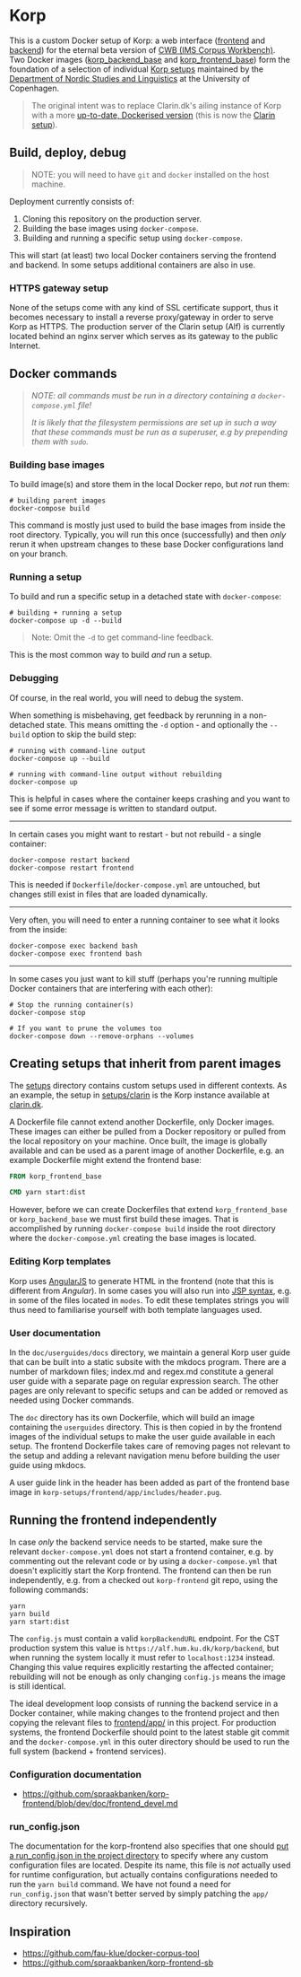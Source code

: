 Korp
====
This is a custom Docker setup of Korp: a web interface ([frontend](https://github.com/spraakbanken/korp-frontend) and [backend](https://github.com/spraakbanken/korp-backend)) for the eternal beta version of [CWB (IMS Corpus Workbench)](http://cwb.sourceforge.net/beta.php). Two Docker images ([korp_backend_base](/backend) and [korp_frontend_base](/frontend)) form the foundation of a selection of individual [Korp setups](/setups) maintained by the [Department of Nordic Studies and Linguistics](https://nors.ku.dk/english/) at the University of Copenhagen.

> The original intent was to replace Clarin.dk's ailing instance of Korp with a more [up-to-date, Dockerised version](https://alf.hum.ku.dk/korp) (this is now the [Clarin setup](/setups/clarin)).

Build, deploy, debug
--------------------
> NOTE: you will need to have `git` and `docker` installed on the host machine.

Deployment currently consists of:

1. Cloning this repository on the production server.
2. Building the base images using `docker-compose`.
3. Building and running a specific setup using `docker-compose`.

This will start (at least) two local Docker containers serving the frontend and backend. In some setups additional containers are also in use.

### HTTPS gateway setup
None of the setups come with any kind of SSL certificate support, thus it becomes necessary to install a reverse proxy/gateway in order to serve Korp as HTTPS. The production server of the Clarin setup (Alf) is currently located behind an nginx server which serves as its gateway to the public Internet.

Docker commands
---------------
> _NOTE: all commands must be run in a directory containing a `docker-compose.yml` file!_
> 
> _It is likely that the filesystem permissions are set up in such a way that these commands must be run as a superuser, e.g by prepending them with `sudo`._

### Building base images
To build image(s) and store them in the local Docker repo, but _not_ run them:

```shell
# building parent images
docker-compose build
```

This command is mostly just used to build the base images from inside the root directory. Typically, you will run this once (successfully) and then *only* rerun it when upstream changes to these base Docker configurations land on your branch.

### Running a setup
To build and run a specific setup in a detached state with `docker-compose`:

```shell
# building + running a setup
docker-compose up -d --build
```
> Note: Omit the `-d` to get command-line feedback.

This is the most common way to build _and_ run a setup.

### Debugging
Of course, in the real world, you will need to debug the system.

When something is misbehaving, get feedback by rerunning in a non-detached state. This means omitting the `-d` option - and optionally the `--build` option to skip the build step:

```shell
# running with command-line output
docker-compose up --build

# running with command-line output without rebuilding
docker-compose up
```

This is helpful in cases where the container keeps crashing and you want to see if some error message is written to standard output.

---

In certain cases you might want to restart - but not rebuild - a single container:

```shell
docker-compose restart backend
docker-compose restart frontend
```

This is needed if `Dockerfile`/`docker-compose.yml` are untouched, but changes still exist in files that are loaded dynamically.

---

Very often, you will need to enter a running container to see what it looks from the inside:

```shell
docker-compose exec backend bash
docker-compose exec frontend bash
```
___

In some cases you just want to kill stuff (perhaps you're running multiple Docker containers that are interfering with each other):

```shell
# Stop the running container(s)
docker-compose stop

# If you want to prune the volumes too
docker-compose down --remove-orphans --volumes
```

Creating setups that inherit from parent images
-----------------------------------------------
The [setups](/setups) directory contains custom setups used in different contexts. As an example,
the setup in [setups/clarin](/setups/clarin) is the Korp instance available at [clarin.dk](https://alf.hum.ku.dk/korp). 

A Dockerfile file cannot extend another Dockerfile, only Docker images. These images can either be pulled from a Docker repository or pulled from the local repository on your machine. Once built, the image is globally available and can be used as a parent image of another Dockerfile, e.g. an example Dockerfile might extend the frontend base:

```Dockerfile
FROM korp_frontend_base

CMD yarn start:dist
```

However, before we can create Dockerfiles that extend `korp_frontend_base` or `korp_backend_base` we must first build these images. That is accomplished by running `docker-compose build` inside the root directory where the `docker-compose.yml` creating the base images is located.

### Editing Korp templates
Korp uses [AngularJS](https://angularjs.org/) to generate HTML in the frontend (note that this is different from _Angular_). In some cases you will also run into [JSP syntax](https://www.tutorialspoint.com/jsp/jsp_syntax.htm), e.g. in some of the files located in `modes`. To edit these templates strings you will thus need to familiarise yourself with both template languages used.

### User documentation
In the `doc/userguides/docs` directory, we maintain a general Korp user guide that can be built into a static subsite with the mkdocs program. There are a number of markdown files; index.md and regex.md constitute a general user guide with a separate page on regular expression search. The other pages are only relevant to specific setups and can be added or removed as needed using Docker commands.

The `doc` directory has its own Dockerfile, which will build an image containing the `userguides` directory. This is then copied in by the frontend images of the individual setups to make the user guide available in each setup. The frontend Dockerfile takes care of removing pages not relevant to the setup and adding a relevant navigation menu before building the user guide using mkdocs.

A user guide link in the header has been added as part of the frontend base image in `korp-setups/frontend/app/includes/header.pug`.

Running the frontend independently
----------------------------------
In case _only_ the backend service needs to be started, make sure the relevant `docker-compose.yml` does not start a frontend container, e.g. by commenting out the relevant code or by using a `docker-compose.yml` that doesn't explicitly start the Korp frontend. The frontend can then be run independently, e.g. from a checked out `korp-frontend` git repo, using the following commands:

```shell
yarn
yarn build
yarn start:dist
```

The `config.js` must contain a valid `korpBackendURL` endpoint. For the CST production system this value is `https://alf.hum.ku.dk/korp/backend`, but when running the system locally it must refer to `localhost:1234` instead. Changing this value requires explicitly restarting the affected container; rebuilding will not be enough as only changing `config.js` means the image is still identical.

The ideal development loop consists of running the backend service in a Docker container, while making changes to the frontend project and then copying the relevant files to [frontend/app/](/frontend/app) in this project. For production systems, the frontend Dockerfile should point to the latest stable git commit and the `docker-compose.yml` in this outer directory should be used to run the full system (backend + frontend services).

### Configuration documentation
* https://github.com/spraakbanken/korp-frontend/blob/dev/doc/frontend_devel.md

### run_config.json
The documentation for the korp-frontend also specifies that one should [put a run_config.json in the project directory](https://github.com/spraakbanken/korp-frontend/blob/dev/doc/frontend_devel.md#configuration) to specify where any custom configuration files are located. Despite its name, this file is _not_ actually used for runtime configuration, but actually contains configurations needed to run the `yarn build` command. We have not found a need for `run_config.json` that wasn't better served by simply patching the `app/` directory recursively. 

Inspiration
-----------
* https://github.com/fau-klue/docker-corpus-tool
* https://github.com/spraakbanken/korp-frontend-sb
